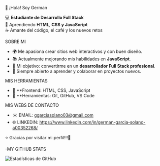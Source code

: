 👋 ¡Hola! Soy German

💻 **Estudiante de Desarrollo Full Stack**  
🚀 Aprendiendo **HTML, CSS y JavaScript**  
☕ Amante del código, el café y los nuevos retos  

SOBRE MI
- 🌍 Me apasiona crear sitios web interactivos y con buen diseño.  
- 📚 Actualmente mejorando mis habilidades en **JavaScript**.  
- 🎯 Mi objetivo: convertirme en un **desarrollador Full Stack profesional**.  
- 💬 Siempre abierto a aprender y colaborar en proyectos nuevos.  

MIS HERRAMIENTAS
- 🧩 **Frontend: HTML, CSS, JavaScript  
- 🔧 **Herramientas: Git, GitHub, VS Code  

MIS WEBS DE CONTACTO
- ✉️ EMAIL: ggarciasolano03@gmail.com
- 🌐 LINKEDIN: https://www.linkedin.com/in/german-garcia-solano-a00352268/


⭐ Gracias por visitar mi perfil!!!🚀

-MY GITHUB STATS

![Estadísticas de GitHub](https://github-readme-stats.vercel.app/api?username=ggarcia202&show_icons=true&theme=tokyonight)

